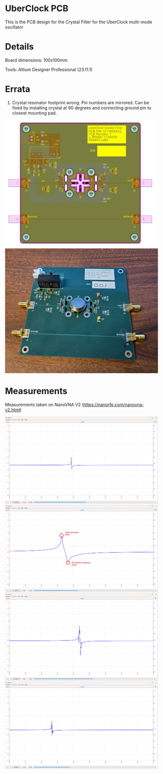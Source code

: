 # UberClock PCB
This is the PCB design for the Crystal Filter for the UberClock multi-mode oscillator

# Details
Board dimensions: 100x100mm

Tools: Altium Designer Professional (23.11.1)

# Errata
1. Crystal resonator footprint wrong. Pin numbers are mirrored. Can be fixed by installing crystal at 90 degrees and connecting ground pin to closest mounting pad.

![PCB Design](board_picture.png)
![PCB Photo](photo.jpg)

# Measurements

Measurements taken on NanoVNA V2 (https://nanorfe.com/nanovna-v2.html)

![Mode B500](measurements/mode_b500.png)
![Mode C100](measurements/mode_c100.png)
![Mode C300](measurements/mode_c300.png)
![Mode C500](measurements/mode_c500.png)
